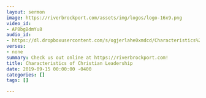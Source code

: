 ```yaml
---
layout: sermon
image: https://riverbrockport.com/assets/img/logos/logo-16x9.png
video_id:
- APBbgBdmYu8
audio_id:
- https://dl.dropboxusercontent.com/s/ogjerlahe0xmdcd/Characteristics%20of%20Christian%20Leadership.mp3?dl=0
verses:
- none
summary: Check us out online at https://riverbrockport.com!
title: Characteristics of Christian Leadership
date: 2019-09-15 00:00:00 -0400
categories: []
tags: []

---
```

